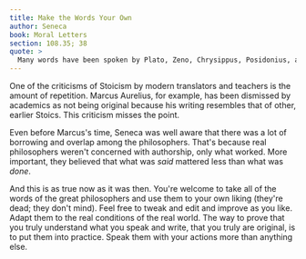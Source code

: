 ```yaml
---
title: Make the Words Your Own
author: Seneca
book: Moral Letters
section: 108.35; 38
quote: >
  Many words have been spoken by Plato, Zeno, Chrysippus, Posidonius, and by a whole host of equally excellent Stoics. I'll tell you how people can prove their words to be their own—by putting into practice what they've been preaching.
---
```


One of the criticisms of Stoicism by modern translators and teachers is the amount of repetition. Marcus Aurelius, for example, has been dismissed by academics as not being original because his writing resembles that of other, earlier Stoics. This criticism misses the point.

Even before Marcus's time, Seneca was well aware that there was a lot of borrowing and overlap among the philosophers. That's because real philosophers weren't concerned with authorship, only what worked. More important, they believed that what was _said_ mattered less than what was _done_.

And this is as true now as it was then. You're welcome to take all of the words of the great philosophers and use them to your own liking (they're dead; they don't mind). Feel free to tweak and edit and improve as you like. Adapt them to the real conditions of the real world. The way to prove that you truly understand what you speak and write, that you truly are original, is to put them into practice. Speak them with your actions more than anything else.
